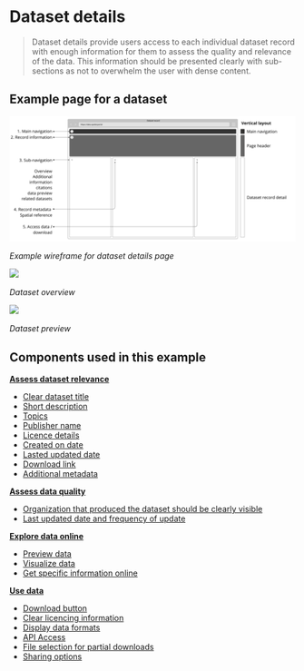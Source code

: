 # Dataset details 

> Dataset details provide users access to each individual dataset record with enough information for them to assess the quality and relevance of the data. This information should be presented clearly with sub-sections as not to overwhelm the user with dense content.

## Example page for a dataset

<div class="image-container">

![Home heading](../../_media/overview/4.explore.png)

*Example wireframe for dataset details page*

<!-- tabs:start -->


<a href="/dd3-wireframes/_media/example-pages/dataset-details/overview-annotated.png" target="_blank"><img src="/dd3-wireframes/_media/example-pages/dataset-details/overview-annotated.png" data-no-zoom/></a>

*Dataset overview*

<a href="/dd3-wireframes/_media/example-pages/dataset-details-annotated.png" target="_blank"><img src="/dd3-wireframes/_media/example-pages/dataset-details-annotated.png" data-no-zoom/></a>

*Dataset preview*

</div>

## Components used in this example

**[Assess dataset relevance](/main-content/steps/assess-dataset-relevance)**
* [Clear dataset title](/main-content/steps/assess-dataset-relevance?id=_1-clear-dataset-title)
* [Short description](/main-content/steps/assess-dataset-relevance?id=_2-short-description)
* [Topics](/main-content/steps/assess-dataset-relevance?id=_3-topics)
* [Publisher name](/main-content/steps/assess-dataset-relevance?id=_4-publisher-name)
* [Licence details](/main-content/steps/assess-dataset-relevance?id=_5-licence-details)
* [Created on date](/main-content/steps/assess-dataset-relevance?id=_6-created-on-date)
* [Lasted updated date](/main-content/steps/assess-dataset-relevance?id=_7-lasted-updated-date)
* [Download link](/main-content/steps/assess-dataset-relevance?id=_8-download-link)
* [Additional metadata](/main-content/steps/assess-dataset-relevance?id=_9-additional-metadata)

**[Assess data quality](main-content/steps/assess-data-quality)**
* [Organization that produced the dataset should be clearly visible](/main-content/steps/assess-data-quality?id=_1-organization-that-produced-the-dataset-should-be-clearly-visible)
* [Last updated date and frequency of update](/main-content/steps/assess-data-quality?id=_2-last-updated-date-and-frequency-of-update)

**[Explore data online](/main-content/steps/explore-data-online)**
* [Preview data](/main-content/steps/explore-data-online?id=_1-preview-data)
* [Visualize data](/main-content/steps/explore-data-online?id=_2-visualize-data)
* [Get specific information online](/main-content/steps/explore-data-online?id=_3-get-specific-information-online)

**[Use data](main-content/steps/use-data)**
* [Download button](/main-content/steps/use-data?id=_1-download-button)
* [Clear licencing information](/main-content/steps/use-data?id=_2-clear-licencing-information)
* [Display data formats](#/main-content/steps/use-data?id=_3-display-data-formats)
* [API Access](/main-content/steps/use-data?id=_4-api-access)
* [File selection for partial downloads](/main-content/steps/use-data?id=_5-file-selection-for-partial-downloads)
* [Sharing options](/main-content/steps/use-data?id=_6-sharing-options)

<!--
<details>
<summary>Essential components</summary>
<br>
Below is a checklist of components/information that are relevant for this task.
These components can be arranged in many ways, but the ones with highest relevance should be the most visible/accessible.
?> 1 - high relevance, 2 - medium relevance, 3 - low relevance
-->
<!-- Table of component start -->
<!--
| Component             | Description                                                                                                   | Relevance |
|-----------------------|---------------------------------------------------------------------------------------------------------------|:---------:|
| Title                 | Descriptive but not too long                                                                                  |     1     |
| Description / Summary | A brief summary of the dataset outlining what is included in the dataset and for what purpose it was created. |     1     |
| Topics                | Dataset topics which allow users to easily jump to them                                                       |     1     |
| Organization name     | Organization that produced the dataset                                                                        |     1     |
| Last updated          | When was the dataset updated last. Possibly a changelog if available                                          |     1     |
| Created on            | When was the dataset created                                                                                  |     1     |
| Data explorer         | An ability to preview the files included in the dataset and to select which ones to download                  |     3     |
| Data preview          | An ability to preview the dataset in map, table or graph                                                      |     3     |
| Related datasets      | Datasets related by topic, proximity or any other suitable property                                           |     2     |
| Location preview      | Pin on the map or a polygon showing the geographical extent of the data                                       |     2     |
| Citation details      | Details on how the dataset should be cited                                                                    |     2     |
| Home link             | Easy way to get back to data portal's homepage                                                                |     2     |
| Search bar            | An easy way to search for other dataset within the same portal                                                |     3     |
</details>
-->
